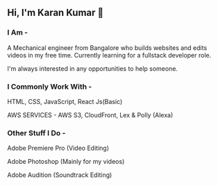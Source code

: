 ## Hi, I'm Karan Kumar 👋

<!--
**Kashin98/Kashin98** is a ✨ _special_ ✨ repository because its `README.md` (this file) appears on your GitHub profile.-->

### I Am -
A Mechanical engineer from Bangalore who builds websites and edits videos in my free time. Currently learning for a fullstack developer role.

I'm always interested in any opportunities to help someone.


### I Commonly Work With -
HTML, CSS, JavaScript, React Js(Basic)

AWS SERVICES - AWS S3, CloudFront, Lex & Polly (Alexa)


### Other Stuff I Do -
Adobe Premiere Pro (Video Editing)

Adobe Photoshop (Mainly for my videos)

Adobe Audition (Soundtrack Editing)
